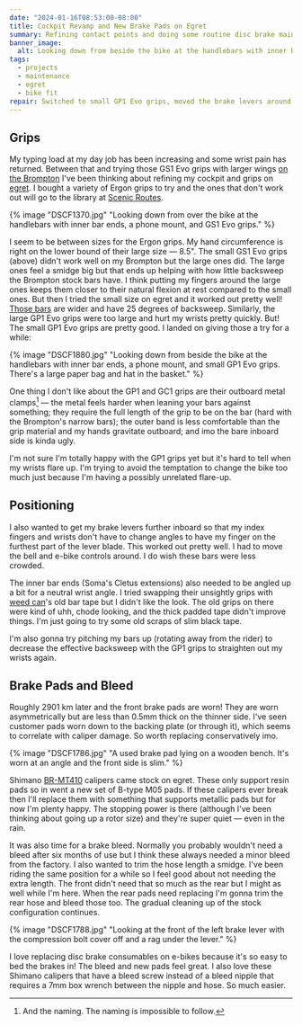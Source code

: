 ```yaml
---
date: "2024-01-16T08:53:00-08:00"
title: Cockpit Revamp and New Brake Pads on Egret
summary: Refining contact points and doing some routine disc brake maintenance.
banner_image:
  alt: Looking down from beside the bike at the handlebars with inner bar ends, a phone mount, and small GP1 Evo grips. There's a large paper bag and hat in the basket.
tags:
  - projects
  - maintenance
  - egret
  - bike fit
repair: Switched to small GP1 Evo grips, moved the brake levers around, replaced the front brake pads (at 2901 km), and bled the front brake.
---
```


## Grips

My typing load at my day job has been increasing and some wrist pain has returned. Between that and trying those GS1 Evo grips with larger wings [on the Brompton](/posts/initial-brompton-setup) I've been thinking about refining my cockpit and grips on [egret](/tags/egret). I bought a variety of Ergon grips to try and the ones that don't work out will go to the library at [Scenic Routes](https://scenicroutessf.com).

{% image "DSCF1370.jpg" "Looking down from over the bike at the handlebars with inner bar ends, a phone mount, and GS1 Evo grips." %}

I seem to be between sizes for the Ergon grips. My hand circumference is right on the lower bound of their large size — 8.5". The small GS1 Evo grips (above) didn't work well on my Brompton but the large ones did. The large ones feel a smidge big but that ends up helping with how little backsweep the Brompton stock bars have. I think putting my fingers around the large ones keeps them closer to their natural flexion at rest compared to the small ones. But then I tried the small size on egret and it worked out pretty well! [Those bars](https://www.somafab.com/archives/product/dream-riser-handlebar) are wider and have 25 degrees of backsweep. Similarly, the large GP1 Evo grips were too large and hurt my wrists pretty quickly. But! The small GP1 Evo grips are pretty good. I landed on giving those a try for a while:

{% image "DSCF1880.jpg" "Looking down from beside the bike at the handlebars with inner bar ends, a phone mount, and small GP1 Evo grips. There's a large paper bag and hat in the basket." %}

One thing I don't like about the GP1 and GC1 grips are their outboard metal clamps[^1] — the metal feels harder when leaning your bars against something; they require the full length of the grip to be on the bar (hard with the Brompton's narrow bars); the outer band is less comfortable than the grip material and my hands gravitate outboard; and imo the bare inboard side is kinda ugly.

[^1]: And the naming. The naming is impossible to follow.

I'm not sure I'm totally happy with the GP1 grips yet but it's hard to tell when my wrists flare up. I'm trying to avoid the temptation to change the bike too much just because I'm having a possibly unrelated flare-up.

## Positioning

I also wanted to get my brake levers further inboard so that my index fingers and wrists don't have to change angles to have my finger on the furthest part of the lever blade. This worked out pretty well. I had to move the bell and e-bike controls around. I do wish these bars were less crowded.

The inner bar ends (Soma's Cletus extensions) also needed to be angled up a bit for a neutral wrist angle. I tried swapping their unsightly grips with [weed can](/tags/weed-can)'s old bar tape but I didn't like the look. The old grips on there were kind of uhh, chode looking, and the thick padded tape didn't improve things. I'm just going to try some old scraps of slim black tape.

I'm also gonna try pitching my bars up (rotating away from the rider) to decrease the effective backsweep with the GP1 grips to straighten out my wrists again.

## Brake Pads and Bleed

Roughly 2901 km later and the front brake pads are worn! They are worn asymmetrically but are less than 0.5mm thick on the thinner side. I've seen customer pads worn down to the backing plate (or through it), which seems to correlate with caliper damage. So worth replacing conservatively imo.

{% image "DSCF1786.jpg" "A used brake pad lying on a wooden bench. It's worn at an angle and the front side is slim." %}

Shimano [BR-MT410](https://bike.shimano.com/en-EU/product/component/shimano/BR-MT410.html) calipers came stock on egret. These only support resin pads so in went a new set of B-type M05 pads. If these calipers ever break then I'll replace them with something that supports metallic pads but for now I'm plenty happy. The stopping power is there (although I've been thinking about going up a rotor size) and they're super quiet — even in the rain.

It was also time for a brake bleed. Normally you probably wouldn't need a bleed after six months of use but I think these always needed a minor bleed from the factory. I also wanted to trim the hose length a smidge. I've been riding the same position for a while so I feel good about not needing the extra length. The front didn't need that so much as the rear but I might as well while I'm here. When the rear pads need replacing I'm gonna trim the rear hose and bleed those too. The gradual cleaning up of the stock configuration continues.

{% image "DSCF1788.jpg" "Looking at the front of the left brake lever with the compression bolt cover off and a rag under the lever." %}

I love replacing disc brake consumables on e-bikes because it's so easy to bed the brakes in! The bleed and new pads feel great. I also love these Shimano calipers that have a bleed screw instead of a bleed nipple that requires a 7mm box wrench between the nipple and hose. So much easier.
